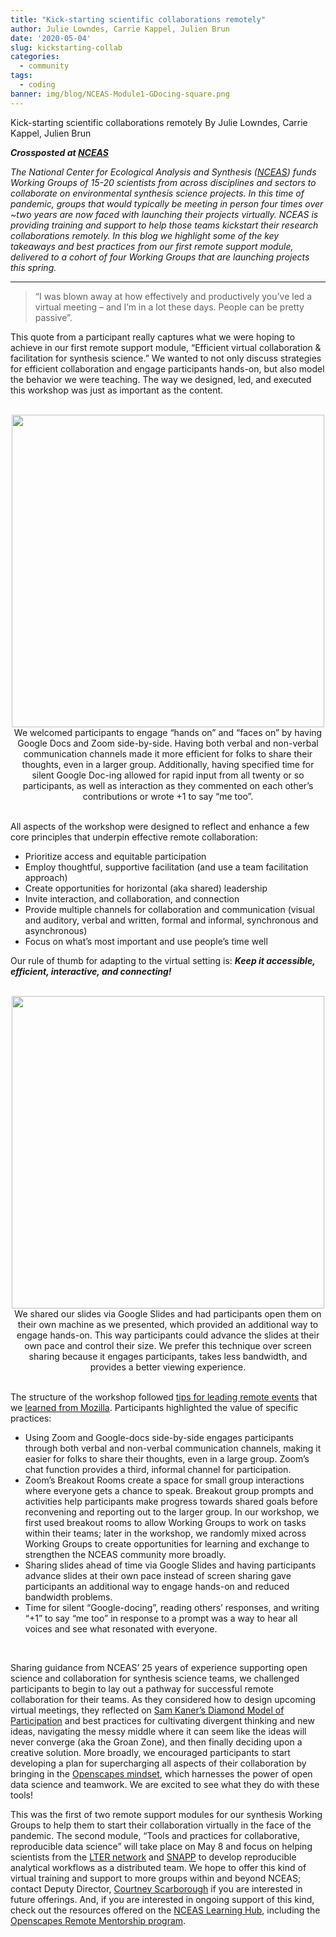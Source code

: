 ```yaml
---
title: "Kick-starting scientific collaborations remotely"
author: Julie Lowndes, Carrie Kappel, Julien Brun
date: '2020-05-04'
slug: kickstarting-collab
categories:
  - community
tags:
  - coding
banner: img/blog/NCEAS-Module1-GDocing-square.png
---
```


Kick-starting scientific collaborations remotely
By Julie Lowndes, Carrie Kappel, Julien Brun


***Crossposted at [NCEAS](https://www.nceas.ucsb.edu/news/kick-starting-scientific-collaborations-remotely)***  

*The National Center for Ecological Analysis and Synthesis ([NCEAS](https://www.nceas.ucsb.edu/)) funds Working Groups of 15-20 scientists from across disciplines and sectors to collaborate on environmental synthesis science projects. In this time of pandemic, groups that would typically be meeting in person four times over ~two years are now faced with launching their projects virtually. NCEAS is providing training and support to help those teams kickstart their research collaborations remotely. In this blog we highlight some of the key takeaways and best practices from our first remote support module, delivered to a cohort of four Working Groups that are launching projects this spring.*

---

> “I was blown away at how effectively and productively you’ve led a virtual meeting – and I’m in a lot these days. People can be pretty passive”. 

This quote from a participant really captures what we were hoping to achieve in our first remote support module, “Efficient virtual collaboration & facilitation for synthesis science.” We wanted to not only discuss strategies for efficient collaboration and engage participants hands-on, but also model the behavior we were teaching. The way we designed, led, and executed this workshop was just as important as the content. 

<br>
<center>
  <img src="/img/blog/NCEAS-Module1-GDocing.png" width="500px"></a>
   <figcaption>We welcomed participants to engage “hands on” and “faces on” by having Google Docs and Zoom side-by-side. Having both verbal and non-verbal communication channels made it more efficient for folks to share their thoughts, even in a larger group. Additionally, having specified time for silent Google Doc-ing allowed for rapid input from all twenty or so participants, as well as interaction as they commented on each other’s contributions or wrote +1 to say “me too”.
</figcaption>
</center>
<br>


All aspects of the workshop were designed to reflect and enhance a few core principles that underpin effective remote collaboration: 

- Prioritize access and equitable participation
- Employ thoughtful, supportive facilitation (and use a team facilitation approach)
- Create opportunities for horizontal (aka shared) leadership
- Invite interaction, and collaboration, and connection
- Provide multiple channels for collaboration and communication (visual and auditory, verbal and written, formal and informal, synchronous and asynchronous)
- Focus on what’s most important and use people’s time well

Our rule of thumb for adapting to the virtual setting is: ***Keep it accessible, efficient, interactive, and connecting!***

<br>
<center>
  <img src="/img/blog/NCEAS-Module1-GSliding.png" width="500px"></a>
   <figcaption>We shared our slides via Google Slides and had participants open them on their own machine as we presented, which provided an additional way to engage hands-on. This way participants could advance the slides at their own pace and control their size. We prefer this technique over screen sharing because it engages participants, takes less bandwidth, and provides a better viewing experience.
</figcaption>
</center>
<br>

The structure of the workshop followed [tips for leading remote events](https://openscapes.org/blog/2020/03/11/how-to-run-a-remote-workshop/) that we [learned from Mozilla](https://foundation.mozilla.org/en/blog/new-movement-building-home-community-calls/). Participants highlighted the value of specific practices: 

- Using Zoom and Google-docs side-by-side engages participants through both verbal and non-verbal communication channels, making it easier for folks to share their thoughts, even in a large group. Zoom’s chat function provides a third, informal channel for participation.
- Zoom’s Breakout Rooms create a space for small group interactions where everyone gets a chance to speak. Breakout group prompts and activities help participants make progress towards shared goals before reconvening and reporting out to the larger group. In our workshop, we first used breakout rooms to allow Working Groups to work on tasks within their teams; later in the workshop, we randomly mixed across Working Groups to create opportunities for learning and exchange to strengthen the NCEAS community more broadly. 
- Sharing slides ahead of time via Google Slides and having participants advance slides at their own pace instead of screen sharing gave participants an additional way to engage hands-on and reduced bandwidth problems.
- Time for silent “Google-docing”, reading others’ responses, and writing “+1” to say “me too” in response to a prompt was a way to hear all voices and see what resonated with everyone. 

<br>

Sharing guidance from NCEAS’ 25 years of experience supporting open science and collaboration for synthesis science teams, we challenged participants to begin to lay out a pathway for successful remote collaboration for their teams. As they considered how to design upcoming virtual meetings, they reflected on [Sam Kaner’s Diamond Model of Participation](https://www.nceas.ucsb.edu/news/how-spark-joy-groan-zone-collaboration) and best practices for cultivating divergent thinking and new ideas, navigating the messy middle where it can seem like the ideas will never converge (aka the Groan Zone), and then finally deciding upon a creative solution. More broadly, we encouraged participants to start developing a plan for supercharging all aspects of their collaboration by bringing in the [Openscapes mindset](https://openscapes.github.io/series/mindset.html), which harnesses the power of open data science and teamwork. We are excited to see what they do with these tools! 

This was the first of two remote support modules for our synthesis Working Groups to help them to start their collaboration virtually in the face of the pandemic. The second module, “Tools and practices for collaborative, reproducible data science” will take place on May 8 and focus on helping scientists from the [LTER network](https://lternet.edu/) and [SNAPP](https://snappartnership.net/) to develop reproducible analytical workflows as a distributed team. We hope to offer this kind of virtual training and support to more groups within and beyond NCEAS; contact Deputy Director, [Courtney Scarborough](mailto:scarborough@nceas.ucsb.edu) if you are interested in future offerings. And, if you are interested in ongoing support of this kind, check out the resources offered on the [NCEAS Learning Hub](https://www.nceas.ucsb.edu/learning-hub), including the [Openscapes Remote Mentorship program](https://www.nceas.ucsb.edu/learning-hub/mentored-programs). 
<br>
<br>

